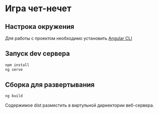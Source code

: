 # Игра чет-нечет

## Настрока окружения
Для работы с проектом необходимо установить [Angular CLI](https://github.com/angular/angular-cli#installation)

## Запуск dev сервера
```bash
npm install
ng serve
```

## Сборка для развертывания
```bash
ng build
```
Содержимое dist разместить в виртульной дириектории веб-сервера.


